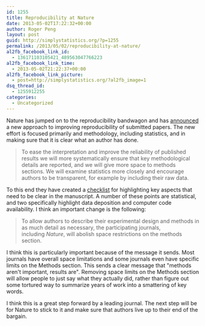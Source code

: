 ```yaml
---
id: 1255
title: Reproducibility at Nature
date: 2013-05-02T17:22:32+00:00
author: Roger Peng
layout: post
guid: http://simplystatistics.org/?p=1255
permalink: /2013/05/02/reproducibility-at-nature/
al2fb_facebook_link_id:
  - 136171103105421_489563047766223
al2fb_facebook_link_time:
  - 2013-05-02T21:22:37+00:00
al2fb_facebook_link_picture:
  - post=http://simplystatistics.org/?al2fb_image=1
dsq_thread_id:
  - 1255912255
categories:
  - Uncategorized
---
```

Nature has jumped on to the reproducibility bandwagon and has [announced](http://www.nature.com/news/announcement-reducing-our-irreproducibility-1.12852) a new approach to improving reproducibility of submitted papers. The new effort is focused primarily and methodology, including statistics, and in making sure that it is clear what an author has done.

> To ease the interpretation and improve the reliability of published results we will more systematically ensure that key methodological details are reported, and we will give more space to methods sections. We will examine statistics more closely and encourage authors to be transparent, for example by including their raw data.

To this end they have created a [checklist](http://www.nature.com/authors/policies/checklist.pdf) for highlighting key aspects that need to be clear in the manuscript. A number of these points are statistical, and two specifically highlight data deposition and computer code availability. I think an important change is the following:

> To allow authors to describe their experimental design and methods in as much detail as necessary, the participating journals, including _Nature_, will abolish space restrictions on the methods section.

I think this is particularly important because of the message it sends. Most journals have overall space limitations and some journals even have specific limits on the Methods section. This sends a clear message that "methods aren't important, results are". Removing space limits on the Methods section will allow people to just say what they actually did, rather than figure out some tortured way to summarize years of work into a smattering of key words.

I think this is a great step forward by a leading journal. The next step will be for Nature to stick to it and make sure that authors live up to their end of the bargain.